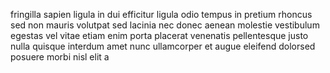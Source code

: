 fringilla sapien ligula in dui efficitur ligula odio tempus in pretium rhoncus
sed non mauris volutpat sed lacinia nec donec aenean molestie vestibulum
egestas vel vitae etiam enim porta placerat venenatis pellentesque justo nulla
quisque interdum amet nunc ullamcorper et augue eleifend dolorsed posuere morbi
nisl elit a